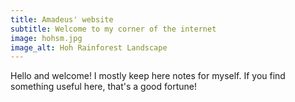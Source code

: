 ```yaml
---
title: Amadeus' website
subtitle: Welcome to my corner of the internet
image: hohsm.jpg
image_alt: Hoh Rainforest Landscape
---
```


Hello and welcome! I mostly keep here notes for myself. If you find something useful here, that's a good fortune!